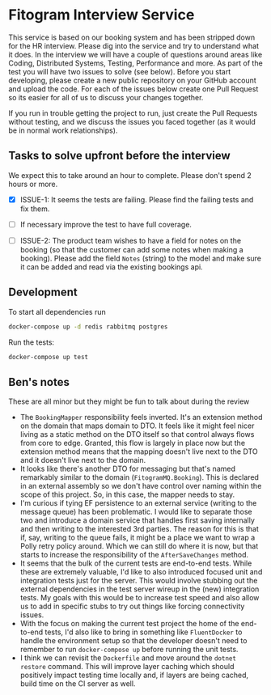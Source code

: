# Fitogram Interview Service

This service is based on our booking system and has been stripped down for the HR interview. Please dig into the service and try to understand what it does. In the interview we will have a couple of questions around areas like Coding, Distributed Systems, Testing, Performance and more. As part of the test you will have two issues to solve (see below). Before you start developing, please create a new public repository on your GitHub account and upload the code. For each of the issues below create one Pull Request so its easier for all of us to discuss your changes together.

If you run in trouble getting the project to run, just create the Pull Requests without testing, and we discuss the issues you faced together (as it would be in normal work relationships).

## Tasks to solve upfront before the interview

We expect this to take around an hour to complete. Please don't spend 2 hours or more.

- [x] ISSUE-1: It seems the tests are failing. Please find the failing tests and fix them. 
- [ ] If necessary improve the test to have full coverage.

- [ ] ISSUE-2: The product team wishes to have a field for notes on the booking (so that the customer can add some notes when making a booking). Please add the field `Notes` (string) to the model and make sure it can be added and read via the existing bookings api.

## Development

To start all dependencies run

```bash
docker-compose up -d redis rabbitmq postgres
```

Run the tests:

```bash
docker-compose up test
```

## Ben's notes

These are all minor but they might be fun to talk about during the review

- The `BookingMapper` responsibility feels inverted. It's an extension method on the domain that maps domain to DTO. It feels like it might feel nicer living as a static method on the DTO itself so that control always flows from core to edge. Granted, this flow is largely in place now but the extension method means that the mapping doesn't live next to the DTO and it doesn't live next to the domain.
- It looks like there's another DTO for messaging but that's named remarkably similar to the domain (`FitogramMQ.Booking`). This is declared in an external assembly so we don't have control over naming within the scope of this project. So, in this case, the mapper needs to stay.
- I'm curious if tying EF persistence to an external service (writing to the message queue) has been problematic. I would like to separate those two and introduce a domain service that handles first saving internally and then writing to the interested 3rd parties. The reason for this is that if, say, writing to the queue fails, it might be a place we want to wrap a Polly retry policy around. Which we can still do where it is now, but that starts to increase the responsibility of the `AfterSaveChanges` method.
- It seems that the bulk of the current tests are end-to-end tests. While these are extremely valuable, I'd like to also introduced focused unit and integration tests just for the server. This would involve stubbing out the external dependencies in the test server wireup in the (new) integration tests. My goals with this would be to increase test speed and also allow us to add in specific stubs to try out things like forcing connectivity issues.
- With the focus on making the current test project the home of the end-to-end tests, I'd also like to bring in something like `FluentDocker` to handle the environment setup so that the developer doesn't need to remember to run `docker-compose up` before running the unit tests.
- I think we can revisit the `Dockerfile` and move around the `dotnet restore` command. This will improve layer caching which should positively impact testing time locally and, if layers are being cached, build time on the CI server as well.